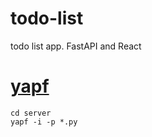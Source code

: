 # todo-list

todo list app. FastAPI and React

# [yapf](https://github.com/google/yapf)

```
cd server
yapf -i -p *.py
```
